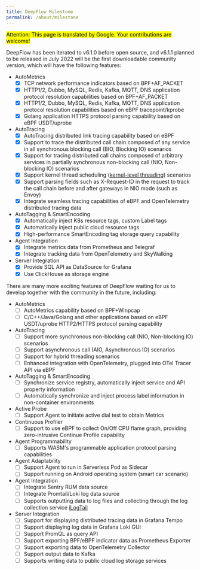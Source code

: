 ```yaml
---
title: DeepFlow Milestone
permalink: /about/milestone
---
```


<mark>Attention: This page is translated by Google. Your contributions are welcome!</mark>

DeepFlow has been iterated to v6.1.0 before open source, and v6.1.1 planned to be released in July 2022 will be the first downloadable community version, which will have the following features:
- AutoMetrics
  - [x] TCP network performance indicators based on BPF+AF\_PACKET
  - [x] HTTP1/2, Dubbo, MySQL, Redis, Kafka, MQTT, DNS application protocol resolution capabilities based on BPF+AF\_PACKET
  - [x] HTTP1/2, Dubbo, MySQL, Redis, Kafka, MQTT, DNS application protocol resolution capabilities based on eBPF tracepoint/kprobe
  - [x] Golang application HTTPS protocol parsing capability based on eBPF USDT/uprobe
- AutoTracing
  - [x] AutoTracing distributed link tracing capability based on eBPF
  - [x] Support to trace the distributed call chain composed of any service in all synchronous blocking call (BIO, Blocking IO) scenarios
  - [x] Support for tracing distributed call chains composed of arbitrary services in partially synchronous non-blocking call (NIO, Non-blocking IO) scenarios
  - [x] Support kernel thread scheduling ([kernel-level threading](https://en.wikipedia.org/wiki/Thread_(computing))) scenarios
  - [x] Support parsing fields such as X-Request-ID in the request to track the call chain before and after gateways in NIO mode (such as Envoy)
  - [x] Integrate seamless tracing capabilities of eBPF and OpenTelemetry distributed tracing data
- AutoTagging & SmartEncoding
  - [x] Automatically inject K8s resource tags, custom Label tags
  - [x] Automatically inject public cloud resource tags
  - [x] High-performance SmartEncoding tag storage query capability
- Agent Integration
  - [x] Integrate metrics data from Prometheus and Telegraf
  - [x] Integrate tracking data from OpenTelemetry and SkyWalking
- Server Integration
  - [x] Provide SQL API as DataSource for Grafana
  - [x] Use ClickHouse as storage engine

There are many more exciting features of DeepFlow waiting for us to develop together with the community in the future, including:
- AutoMetrics
  - [ ] AutoMetrics capability based on BPF+Winpcap
  - [ ] C/C++/Java/Golang and other applications based on eBPF USDT/uprobe HTTP2/HTTPS protocol parsing capability
- AutoTracing
  - [ ] Support more synchronous non-blocking call (NIO, Non-blocking IO) scenarios
  - [ ] Support asynchronous call (AIO, Asynchronous IO) scenarios
  - [ ] Support for hybrid threading scenarios
  - [ ] Enhanced integration with OpenTelemetry, plugged into OTel Tracer API via eBPF
- AutoTagging & SmartEncoding
  - [ ] Synchronize service registry, automatically inject service and API property information
  - [ ] Automatically synchronize and inject process label information in non-container environments
- Active Probe
  - [ ] Support Agent to initiate active dial test to obtain Metrics
- Continuous Profiler
  - [ ] Support to use eBPF to collect On/Off CPU flame graph, providing zero-intrusive Continue Profile capability
- Agent Programmability
  - [ ] Supports WASM's programmable application protocol parsing capabilities
- Agent Adaptability
  - [ ] Support Agent to run in Serverless Pod as Sidecar
  - [ ] Support running on Android operating system (smart car scenario)
- Agent Integration
  - [ ] Integrate Sentry RUM data source
  - [ ] Integrate Promtail/Loki log data source
  - [ ] Supports outputting data to log files and collecting through the log collection service [iLogTail](https://github.com/alibaba/ilogtail)
- Server Integration
  - [ ] Support for displaying distributed tracing data in Grafana Tempo
  - [ ] Support displaying log data in Grafana Loki GUI
  - [ ] Support PromQL as query API
  - [ ] Support exporting BPF/eBPF indicator data as Prometheus Exporter
  - [ ] Support exporting data to OpenTelemetry Collector
  - [ ] Support output data to Kafka
  - [ ] Supports writing data to public cloud log storage services
